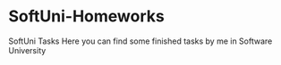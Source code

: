 # SoftUni-Homeworks
SoftUni Tasks
Here you can find some finished tasks by me in Software University

